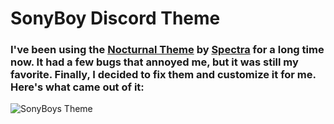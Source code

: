 # SonyBoy Discord Theme

### I've been using the [Nocturnal Theme](https://betterdiscord.app/theme/Nocturnal) by [Spectra](https://github.com/codedotspectra) for a long time now. It had a few bugs that annoyed me, but it was still my favorite. Finally, I decided to fix them and customize it for me. Here's what came out of it:

![SonyBoys Theme](image.png)
